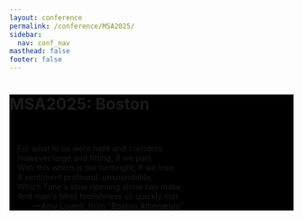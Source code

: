```yaml
---
layout: conference
permalink: /conference/MSA2025/
sidebar:
  nav: conf_nav
masthead: false
footer: false
---
```



<div class="page__hero--overlay"
style="background-color: #000; background-image: radial-gradient(rgba(0, 0, 0, 0), rgba(0, 0, 0, 1)), url(assets/subway_2022_tall.jpg);">
<div class="wrapper">
  <h1 id="page-title" class="page__title" itemprop="headline">       
	  MSA2025: Boston       
  </h1> 
	<p class="page__lead" style="text-shadow: 4px 4px 4px 4px;">
<br><br>
&emsp;For what to us were halls and corridors<br>
&emsp;However large and fitting, if we part<br>
&emsp;With this which is our birthright; if we lose<br>
&emsp;A sentiment profound, unsoundable,<br>
&emsp;Which Time's slow ripening alone can make,<br>
&emsp;And man's blind foolishness so quickly mar.<br>
&emsp;&emsp;&emsp;&mdash;Amy Lowell, from "Boston Athenæum"
	</p>     
</div>